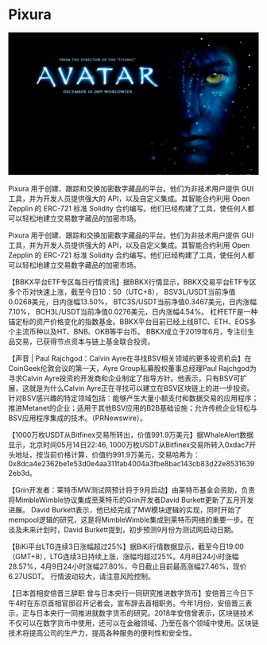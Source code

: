 # Pixura



![](3f345d60d13251dadf89156aafea5a6.jpg)

Pixura 用于创建、跟踪和交换加密数字藏品的平台。他们为非技术用户提供 GUI 工具，并为开发人员提供强大的 API，以及自定义集成。其智能合约利用 Open Zepplin 的 ERC-721 标准 Solidity 合约编写。他们已经构建了工具，使任何人都可以轻松地建立交易数字藏品的加密市场。

Pixura 用于创建、跟踪和交换加密数字藏品的平台。他们为非技术用户提供 GUI 工具，并为开发人员提供强大的 API，以及自定义集成。其智能合约利用 Open Zepplin 的 ERC-721 标准 Solidity 合约编写。他们已经构建了工具，使任何人都可以轻松地建立交易数字藏品的加密市场。

【BBKX平台ETF专区每日行情资讯】据BBKX行情显示，BBKX交易平台ETF专区多个币对快速上涨，截至今日10：50（UTC+8）， BSV3L/USDT当前净值0.0268美元，日内涨幅13.50%， BTC3S/USDT当前净值0.3467美元，日内涨幅7.10%， BCH3L/USDT当前净值0.0276美元，日内涨幅4.54%。 杠杆ETF是一种锚定标的资产价格变化的指数基金。BBKX平台目前已经上线BTC、ETH、EOS多个主流币种以及HT、BNB、OKB等平台币。 BBKX成立于2019年6月，专注衍生品交易，已获得节点资本与链上基金联合投资。

【声音 | Paul Rajchgod：Calvin Ayre在寻找BSV相关领域的更多投资机会】在CoinGeek伦敦会议的第一天，Ayre Group私募股权董事总经理Paul Rajchgod为寻求Calvin Ayre投资的开发商和企业制定了指导方针。他表示，只有BSV可扩展，这就是为什么Calvin Ayre正在寻找可以建立在BSV区块链上的进一步投资。针对BSV感兴趣的特定领域包括：能够产生大量小额支付和数据交易的应用程序；推进Metanet的企业；适用于其他BSV应用的B2B基础设施；允许传统企业轻松与BSV应用程序集成的技术。（PRNewswire）。

【1000万枚USDT从Bitfinex交易所转出，价值991.9万美元】据WhaleAlert数据显示，北京时间05月14日22:46, 1000万枚USDT从Bitfinex交易所转入0xdac7开头地址，按当前价格计算，价值约991.9万美元，交易哈希为：0x8dca4e2362be1e53d0e4aa311fab4004a3fbe8bac143cb83d22e85316392eb3d。

【Grin开发者：莱特币MW测试网预计将于9月启动】由莱特币基金会资助，负责将MimbleWimble协议集成至莱特币的Grin开发者David Burkett更新了五月开发进展。 David Burkett表示，他已经完成了MW模块逻辑的实现，同时开始了mempool逻辑的研究，这是将MimbleWimble集成到莱特币网络的重要一步。在谈及未来计划时，David Burkett提到，初步预测9月份为测试网启动日期。

【BiKi平台LTG连续3日涨幅超过25%】据BiKi行情数据显示，截至今日19:00（GMT+8），LTG连续3日持续上涨，涨幅均超过25%。4月8日24小时涨幅28.57%，4月9日24小时涨幅27.80%，今日截止目前最高涨幅27.46%，现价6.27USDT。 行情波动较大，请注意风险控制。

【日本首相安倍晋三辞职 曾与日本央行一同研究推进数字货币】安倍晋三今日下午4时在东京首相官邸召开记者会，宣布辞去首相职务。今年1月份，安倍晋三表示，正与日本央行一同推进就数字货币的研究。2018年安倍曾表示，区块链技术不仅可以在数字货币中使用，还可以在金融领域、乃至在各个领域中使用。区块链技术将提高公司的生产力，提高各种服务的便利性和安全性。
